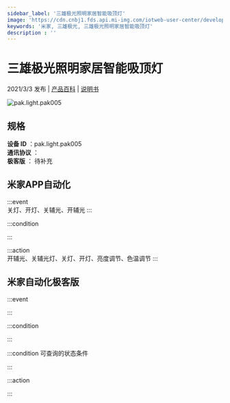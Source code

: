 ```yaml
---
sidebar_label: '三雄极光照明家居智能吸顶灯'
image: 'https://cdn.cnbj1.fds.api.mi-img.com/iotweb-user-center/developer_1679071269866aIOdP2xz.png?GalaxyAccessKeyId=AKVGLQWBOVIRQ3XLEW&Expires=9223372036854775807&Signature=UMYXzALtNG3buwdqdLBwSaAGUrI='
keywords: '米家, 三雄极光, 三雄极光照明家居智能吸顶灯'
description : ''
---
```

# 三雄极光照明家居智能吸顶灯

2021/3/3 发布 | [产品百科](https://home.mi.com/webapp/content/baike/product/index.html?model=pak.light.pak005/) | [说明书](https://home.mi.com/views/introduction.html?model=pak.light.pak005&region=cn)

![pak.light.pak005](https://cdn.cnbj1.fds.api.mi-img.com/iotweb-user-center/developer_1679071269866aIOdP2xz.png?GalaxyAccessKeyId=AKVGLQWBOVIRQ3XLEW&Expires=9223372036854775807&Signature=UMYXzALtNG3buwdqdLBwSaAGUrI=)

## 规格  
> 
**设备 ID** ：pak.light.pak005  
**通讯协议** ：  
**极客版**  ： 待补充 


## 米家APP自动化  

:::event  
关灯、开灯、关辅光、开辅光
:::

:::condition  

:::

:::action   
开辅光、关辅光灯、关灯、开灯、亮度调节、色温调节
:::

## 米家自动化极客版  

:::event  

:::

:::condition  

:::

:::condition 可查询的状态条件  

:::

:::action  

:::

        
